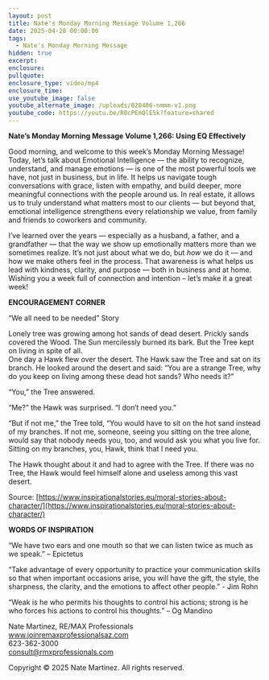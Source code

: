 ```yaml
---
layout: post
title: Nate's Monday Morning Message Volume 1,266
date: 2025-04-28 00:00:00
tags:
  - Nate's Monday Morning Message
hidden: true
excerpt:
enclosure:
pullquote:
enclosure_type: video/mp4
enclosure_time:
use_youtube_image: false
youtube_alternate_image: /uploads/020406-nmmm-v1.png
youtube_code: https://youtu.be/R0cPEmQlE5k?feature=shared
---
```

**Nate’s Monday Morning Message Volume 1,266: Using EQ Effectively**

Good morning, and welcome to this week’s Monday Morning Message! Today, let’s talk about Emotional Intelligence — the ability to recognize, understand, and manage emotions — is one of the most powerful tools we have, not just in business, but in life. It helps us navigate tough conversations with grace, listen with empathy, and build deeper, more meaningful connections with the people around us. In real estate, it allows us to truly understand what matters most to our clients — but beyond that, emotional intelligence strengthens every relationship we value, from family and friends to coworkers and community.

I’ve learned over the years — especially as a husband, a father, and a grandfather — that the way we show up emotionally matters more than we sometimes realize. It’s not just about what we do, but *how* we do it — and how we make others feel in the process. That awareness is what helps us lead with kindness, clarity, and purpose — both in business and at home. Wishing you a week full of connection and intention – let’s make it a great week!

**ENCOURAGEMENT CORNER**&nbsp;

“We all need to be needed” Story

Lonely tree was growing among hot sands of dead desert. Prickly sands covered the Wood. The Sun mercilessly burned its bark. But the Tree kept on living in spite of all.<br>One day a Hawk flew over the desert. The Hawk saw the Tree and sat on its branch. He looked around the desert and said: “You are a strange Tree, why do you keep on living among these dead hot sands? Who needs it?”

“You,” the Tree answered.

“Me?” the Hawk was surprised. “I don‘t need you.”

“But if not me,” the Tree told, “You would have to sit on the hot sand instead of my branches. If not me, someone, seeing you sitting on the tree alone, would say that nobody needs you, too, and would ask you what you live for. Sitting on my branches, you, Hawk, think that I need you.

The Hawk thought about it and had to agree with the Tree. If there was no Tree, the Hawk would feel himself alone and useless among this vast desert.

Source: [https://www.inspirationalstories.eu/moral-stories-about-character/](https://www.inspirationalstories.eu/moral-stories-about-character/)

**WORDS OF INSPIRATION**

“We have two ears and one mouth so that we can listen twice as much as we speak.” – Epictetus

“Take advantage of every opportunity to practice your communication skills so that when important occasions arise, you will have the gift, the style, the sharpness, the clarity, and the emotions to affect other people.” - Jim Rohn

“Weak is he who permits his thoughts to control his actions; strong is he who forces his actions to control his thoughts.” – Og Mandino<br>

Nate Martinez, RE/MAX Professionals<br>www.joinremaxprofessionalsaz.com<br>623-362-3000<br>consult@rmxprofessionals.com

Copyright © 2025 Nate Martinez. All rights reserved.